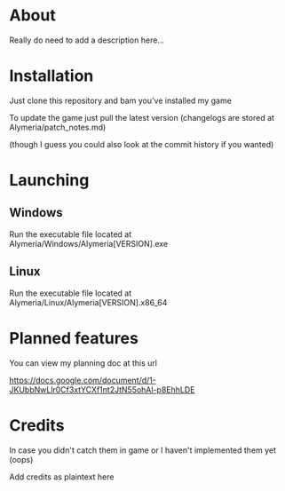 # About

Really do need to add a description here...

# Installation

Just clone this repository and bam you've installed my game

To update the game just pull the latest version
(changelogs are stored at Alymeria/patch_notes.md)

(though I guess you could also look at the commit history if you wanted)

# Launching

## Windows
Run the executable file located at Alymeria/Windows/Alymeria[VERSION].exe

## Linux
Run the executable file located at Alymeria/Linux/Alymeria[VERSION].x86_64

# Planned features
You can view my planning doc at this url

https://docs.google.com/document/d/1-JKUbbNwLlr0Cf3xtYCXf1nt2JtN55ohAl-p8EhhLDE

# Credits

In case you didn't catch them in game or I haven't implemented them yet (oops)

Add credits as plaintext here

